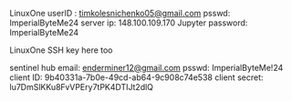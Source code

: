 LinuxOne
userID :          timkolesnichenko05@gmail.com
psswd:            ImperialByteMe24
server ip:        148.100.109.170
Jupyter password: ImperialByteMe24

LinuxOne SSH key here too

sentinel hub
email:            enderminer12@gmail.com
psswd:            ImperialByteMe!24
client ID:        9b40331a-7b0e-49cd-ab64-9c908c74e538
client secret:    lu7DmSlKKu8FvVPEry7tPK4DTIJt2dlQ